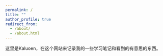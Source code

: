 ```yaml
---
permalink: /
title: ""
author_profile: true
redirect_from: 
  - /about/
  - /about.html
---
```


这里是Kaluoen，在这个网站来记录我的一些学习笔记和看到的有意思的东西。
